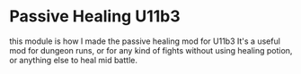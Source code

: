 # Passive Healing U11b3

this module is how I made the passive healing mod for U11b3
It's a useful mod for dungeon runs, or for any kind of fights without using
healing potion, or anything else to heal mid battle.
